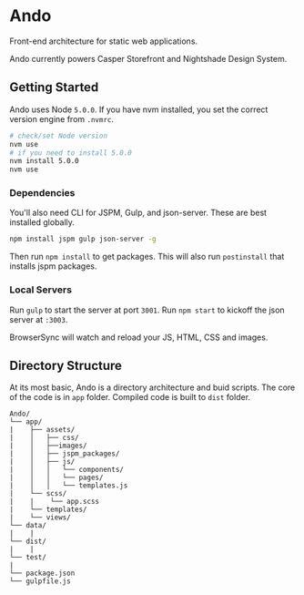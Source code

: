 # Ando

Front-end architecture for static web applications.

Ando currently powers Casper Storefront and Nightshade Design System.


## Getting Started


Ando uses Node `5.0.0`. If you have nvm installed, you set the correct version
engine from `.nvmrc`.

```sh
# check/set Node version
nvm use
# if you need to install 5.0.0
nvm install 5.0.0
nvm use
```


### Dependencies

You'll also need CLI for JSPM, Gulp, and json-server. These are best installed globally.

```sh
npm install jspm gulp json-server -g
```

Then run `npm install` to get packages. This will also run `postinstall` that installs jspm packages.


### Local Servers

Run `gulp` to start the server at port `3001`. Run `npm start` to kickoff the json server at `:3003`.

BrowserSync will watch and reload your JS, HTML, CSS and images.


## Directory Structure

At its most basic, Ando is a directory architecture and buid scripts. The core
of the code is in `app` folder. Compiled code is built to `dist` folder.

```
Ando/
└── app/
|    ├── assets/
|    │   ├── css/
|    │   ├──images/
|    │   ├── jspm_packages/
|    │   ├── js/
|    │   │   └── components/
|    │   │   └── pages/
|    │   │   └── templates.js
|    └── scss/
|    |    └── app.scss
|    └── templates/
|    └── views/
└── data/
|    |
└── dist/
|    |
└── test/
|
└── package.json
└── gulpfile.js
```
